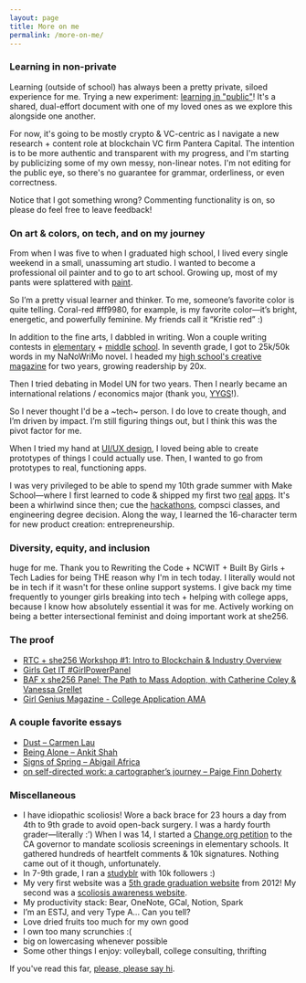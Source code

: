 ```yaml
---
layout: page
title: More on me
permalink: /more-on-me/
---
```



### Learning in non-private
Learning (outside of school) has always been a pretty private, siloed experience for me. Trying a new experiment: [learning in "public"](https://www.notion.so/dual-effort-learning-in-public-cc9ff63eabc64d27a3efe45369fccd88)! It's a shared, dual-effort document with one of my loved ones as we explore this alongside one another.

For now, it's going to be mostly crypto & VC-centric as I navigate a new research + content role at blockchain VC firm Pantera Capital. The intention is to be more authentic and transparent with my progress, and I'm starting by publicizing some of my own messy, non-linear notes. I'm not editing for the public eye, so there's no guarantee for grammar, orderliness, or even correctness. 

Notice that I got something wrong? Commenting functionality is on, so please do feel free to leave feedback!


### On art & colors, on tech, and on my journey

From when I was five to when I graduated high school, I lived every single weekend in a small, unassuming art studio. I wanted to become a professional oil painter and to go to art school. Growing up, most of my pants were splattered with [paint](https://www.behance.net/gallery/72001185/Kristie-Huang-Art-Portfolio).

So I’m a pretty visual learner and thinker. To me, someone’s favorite color is quite telling. Coral-red #ff9980, for example, is my favorite color—it’s bright, energetic, and powerfully feminine. My friends call it “Kristie red” :)

In addition to the fine arts, I dabbled in writing. Won a couple writing contests in [elementary](https://web.archive.org/web/20120415084842/http://www.tuolumne.org/content/article.php/20120410143026414) + [middle](https://web.archive.org/web/20160421063816/http://sanfrancisco.adl.org/news/41827/) [school](https://www.mercurynews.com/2015/05/21/palo-alto-student-wins-essay-contest/). In seventh grade, I got to 25k/50k words in my NaNoWriMo novel. I headed my [high school's creative magazine](https://issuu.com/pandorasbox.gunn) for two years, growing readership by 20x. 

Then I tried debating in Model UN for two years. Then I nearly became an international relations / economics major (thank you, [YYGS](https://globalscholars.yale.edu/international-affairs-globalization)!).

So I never thought I'd be a ~tech~ person. I do love to create though, and I’m driven by impact. I’m still figuring things out, but I think this was the pivot factor for me.

When I tried my hand at [UI/UX design](https://www.behance.net/kristiehuang), I loved being able to create prototypes of things I could actually use. Then, I wanted to go from prototypes to real, functioning apps.

I was very privileged to be able to spend my 10th grade summer with Make School—where I first learned to code & shipped my first two [real](http://tinyurl.com/cloudcloset) [apps](http://tinyurl.com/airtimeevents). It's been a whirlwind since then; cue the [hackathons](https://devpost.com/kristiehuang), compsci classes, and engineering degree decision. Along the way, I learned the 16-character term for new product creation: entrepreneurship.

### Diversity, equity, and inclusion
huge for me.
Thank you to Rewriting the Code + NCWIT + Built By Girls + Tech Ladies for being THE reason why I'm in tech today. I literally would not be in tech if it wasn't for these online support systems. I give back my time frequently to younger girls breaking into tech + helping with college apps, because I know how absolutely essential it was for me.
Actively working on being a better intersectional feminist and doing important work at she256.

### The proof
* [RTC + she256 Workshop #1: Intro to Blockchain & Industry Overview](https://twitter.com/she_256/status/1364439534906171393)
* [Girls Get IT #GirlPowerPanel](https://www.instagram.com/p/CBbVHmalvQj/)
* [BAF x she256 Panel: The Path to Mass Adoption, with Catherine Coley & Vanessa Grellet](https://www.youtube.com/watch?v=f3i9kItUi-k&t=73s)
* [Girl Genius Magazine - College Application AMA](https://youtu.be/lKmgBW9mHGk)

### A couple favorite essays
* [Dust – Carmen Lau](https://carmenlau.com/thoughts/dust)
* [Being Alone – Ankit Shah](https://www.ankit.fyi/being-alone)
* [Signs of Spring – Abigail Africa](https://app.sparkmailapp.com/web-share/9OJcHD2jn-v0gPAjRfG_phaW3Hbz4gTEOzHm694E)
* [on self-directed work: a cartographer’s journey – Paige Finn Doherty](https://paigefinndoherty.com/2020/10/13/on-self-directed-work-a-cartographers-journey/)

### Miscellaneous

* I have idiopathic scoliosis! Wore a back brace for 23 hours a day from 4th to 9th grade to avoid open-back surgery. I was a hardy fourth grader—literally :’) When I was 14, I started a [Change.org petition](https://www.change.org/p/state-of-california-mandate-life-saving-scoliosis-screenings-in-elementary-schools) to the CA governor to mandate scoliosis screenings in elementary schools. It gathered hundreds of heartfelt comments & 10k signatures. Nothing came out of it though, unfortunately.
* In 7-9th grade, I ran a [studyblr](https://studycxlture.tumblr.com/) with 10k followers :)
* My very first website was a [5th grade graduation website](https://sites.google.com/site/hooverforeverclassof2012/home) from 2012! My second was a [scoliosis awareness website](https://sites.google.com/view/scoliosis-awareness-kristie/).
* My productivity stack: Bear, OneNote, GCal, Notion, Spark
* I’m an ESTJ, and very Type A... Can you tell?
* Love dried fruits too much for my own good
* I own too many scrunchies :(
* big on lowercasing whenever possible
* Some other things I enjoy: volleyball, college consulting, thrifting

If you've read this far, [please, please say hi](https://twitter.com/kristiehuang).
